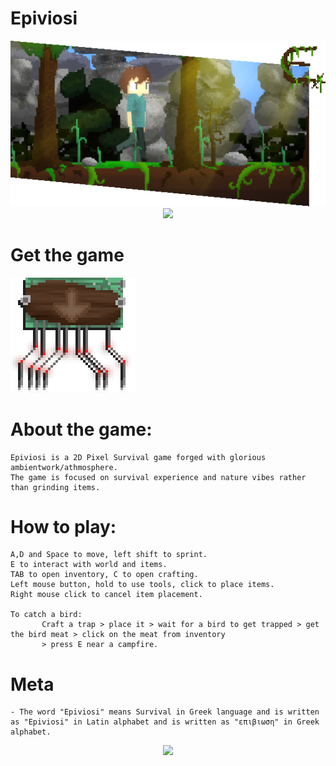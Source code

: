 # Epiviosi
<img src="https://raw.githubusercontent.com/unknownFedora/Epiviosi/master/GithubIntro.png" />

<div align="center">
  <a href="https://discord.gg/UeGeFgJ"><img src="https://discordapp.com/api/guilds/439447018902126592/widget.png?style=shield" /></a>
</div>

# Get the game
<a href="https://github.com/unknownFedora/Epiviosi/releases"><img src="https://github.com/unknownFedora/Epiviosi/blob/master/DownloadButton.png" /></a>

# About the game:
    Epiviosi is a 2D Pixel Survival game forged with glorious ambientwork/athmosphere.
    The game is focused on survival experience and nature vibes rather than grinding items.

# How to play:

    A,D and Space to move, left shift to sprint.
    E to interact with world and items.
    TAB to open inventory, C to open crafting.
    Left mouse button, hold to use tools, click to place items.
    Right mouse click to cancel item placement.
    
    To catch a bird: 
           Craft a trap > place it > wait for a bird to get trapped > get the bird meat > click on the meat from inventory
           > press E near a campfire.

# Meta

    - The word "Epiviosi" means Survival in Greek language and is written as "Epiviosi" in Latin alphabet and is written as "επιβιωση" in Greek alphabet.

<div align="center">
  <a href="https://discord.gg/UeGeFgJ"><img src="https://discordapp.com/api/guilds/439447018902126592/widget.png?style=banner3" /></a>
</div>
